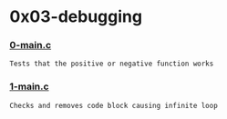# 0x03-debugging


### [0-main.c](./0-main.c)
```
Tests that the positive or negative function works
```


### [1-main.c](./1-main.c)
```
Checks and removes code block causing infinite loop
```


